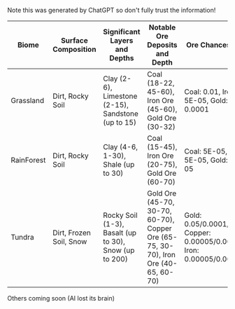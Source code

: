 Note this was generated by ChatGPT so don't fully trust the information!


| Biome         | Surface Composition     | Significant Layers and Depths         | Notable Ore Deposits and Depth   | Ore Chances (%) | Ore Sizes (Blocks)      |
|---------------|-------------------------|---------------------------------------|----------------------------------|-----------------|-------------------------|
| Grassland     | Dirt, Rocky Soil        | Clay (2-6), Limestone (2-15), Sandstone (up to 15) | Coal (18-22, 45-60), Iron Ore (45-60), Gold Ore (30-32) | Coal: 0.01, Iron: 5E-05, Gold: 0.0001 | Coal: 5000-8000, Iron: 2000-10000, Gold: 100-500 || RainForest    | Dirt, Rocky Soil        | Clay (4-6, 1-30), Shale (up to 30)     | Coal (30-35), Gold Ore (45-55)   | Coal: 0.005, Gold: 0.005 | Coal: 1000-8000, Gold: 1000-3000 |
| RainForest    | Dirt, Rocky Soil        | Clay (4-6, 1-30), Shale (up to 30)     | Coal (15-45), Iron Ore (20-75), Gold Ore (60-70) | Coal: 5E-05, Iron: 5E-05, Gold: 5E-05 | Coal: 1000-5000, Iron: 2000-15000, Gold: 200-700 |
| Tundra | Dirt, Frozen Soil, Snow | Rocky Soil (1-3), Basalt (up to 30), Snow (up to 200) | Gold Ore (45-70, 30-70, 60-70), Copper Ore (65-75, 30-70), Iron Ore (40-65, 60-70) | Gold: 0.05/0.0001/0.05, Copper: 0.00005/0.00005, Iron: 0.00005/0.00001 | Gold: 500-1000/1000-5000/2000-10000, Copper: 1000-5000, Iron: 2000-9000/2000-10000 |


Others coming soon (AI lost its brain)
